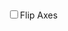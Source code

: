 <head>
  <meta charset="utf-8">
  <title>200 Meter Visualization</title>
  <script src="https://d3js.org/d3.v4.js"></script>
  <style>
  body {
    padding-top: 2vh;

  }
  svg {
    display:block;
    margin:auto;
  }
  p {
    font-family: serif;
    font-size: 20px;
    padding-left: 4vw;
    padding-right: 4vw;
  }
  div.tooltip {   
    position: absolute;         
    text-align: center;         
    width: 220px;                    
    height: 70px;                   
    padding: 2px;               
    font: 16px sans-serif;      
    background: white;    
    border: 30px;   
    stroke: black;     
    border-radius: 8px;         
    pointer-events: none;           
  }
  .x-axis-title {
    font-size: 20px;
    font-weight: bold;
  }
  .y-axis-title {
    font-size: 20px;
    font-weight: bold;

  }
  .axis {
    font: 20px sans-serif; 
  }

  label {
    font-weight: bold;
    font-size: 30px;
    float: left;
    margin-left: 3vw;
  }
  .chart-title{
    text-decoration: underline;
  }
</style>
</head>
<body>
  <label><input type="checkbox">Flip Axes</label>
  <script type="text/javascript">
    let path = "./clean200meterdata.csv";
    var margin = {top: 60, right: 130, bottom: 100, left: 90},
    width = 1000,
    height = 950;

    var canvas = d3.select("body")
    .append("svg")
    .attr("width", width)
    .attr("height", height);

    var tooltip = d3.select("body").append("div")   
    .attr("class", "tooltip")               
    .style("opacity", 0);
    canvas.append("text")
    .attr("class", "additional")
    .attr("x", width/2)
    .attr("y", height*.98)
    .text("")
    .attr("font-size", "18px")
    .attr("text-anchor", "middle")

    canvas.append("text")
    .attr("class", "chart-title")
    .attr("x", width/2)
    .attr("y", 25)
    .text("World's Best 200 Meter Runners Who Excelled Before Age 21")
    .attr("font-size", "35px")
    .attr("text-anchor", "middle");

    drawLegend();
    // Axis Titles. Code inspired by https://bl.ocks.org/d3noob/23e42c8f67210ac6c678db2cd07a747e
    canvas.append("text")             
    .attr("transform",
      "translate(" + (width/2) + " ," + 
      (height*.95) + ")")
    .attr("class", "x-axis-title")
    .style('text-anchor', 'middle')
    .text("Best Time Before Turning 21");
    canvas.append("text")
    .attr("transform", "rotate(-90)")
    .attr("y", width*.01)
    .attr("class", "y-axis-title")
    .attr("x",0 - (height / 2))
    .attr("dy", "1em")
    .style("text-anchor", "middle")
    .text("Post 21 Best");      

    d3.csv(path, function(data){
      data.forEach(function(d){
        d.Time = +d.Time;
        d.OldTime = +d.OldTime;
      });

      let fastestYoung = d3.min(data, function(d) { return d.Time});
      let slowestYoung = d3.max(data, function(d) { return d.Time});
      let fastestOld = d3.min(data, function(d) { return d.OldTime});
      let slowestOld = d3.max(data, function(d) { return d.OldTime});

      var x = d3.scaleLinear()
      .domain([fastestYoung,slowestYoung])
      .range([width-margin.right, margin.left]);
      var y = d3.scaleLinear()
      .domain([fastestOld, slowestOld])
      .range([margin.top, height-margin.bottom]);

      var xaxis = d3.axisBottom(x);
      canvas.append("g")
      .attr("transform", "translate("+ 0 +","+ (height-margin.bottom) +")")
      .attr("class", "axis")
      .call(xaxis);

      var yaxis = d3.axisLeft(y);
      canvas.append("g")
      .attr("transform", "translate("+ margin.left +","+ 0 +")")
      .attr("class", "axis")
      .call(yaxis);

      canvas.selectAll("circle")
      .data(data)
      .enter()
      .append("circle")
      .attr("class", "data")
      .attr("cx", function(d) {
        return (x(d.Time));
      })
      .attr("cy", function(d) {
        return (y(d.OldTime));
      })
      .attr("fill", function(d) {return (color(d))})
      .attr("r", 6)
      .on("mouseover", function (d) {drawToolTip(d)})
      .on("mouseout", function (d) {clearToolTip(d)});

      d3.selectAll("axis>.tick>text")
      .style("font-size","20px");

      d3.selectAll("input")
      .on("change", change);  

      var timeoutLength = setTimeout(function() {
        d3.select("input").property("checked", false).each(change);
      }, 500);

      function change() {
        clearTimeout(timeoutLength);

        canvas.selectAll("g.axis").remove();
        if (this.checked){
          // set up new scales (flipped)
          var newX = d3.scaleLinear()
          .domain([fastestOld, slowestOld])
          .range([width-margin.right, margin.left]);
          var newY = d3.scaleLinear()
          .domain([fastestYoung,slowestYoung])
          .range([margin.top, height-margin.bottom]);

          var newxaxis = d3.axisBottom(newX);
          canvas.append("g")
          .attr("transform", "translate("+ 0 +","+ (height-margin.bottom) +")")
          .attr("class", "axis")
          .call(newxaxis);
          var newyaxis = d3.axisLeft(newY);
          canvas.append("g")
          .attr("transform", "translate("+ margin.left +","+ 0 +")")
          .attr("class", "axis")
          .call(newyaxis);

          var transition = canvas.transition().duration(150),
          delay = function(d,i) { return i * 50; };

          transition.selectAll("circle.data")
          .delay(delay)
          .attr("cx", function(d) { return newX(d.OldTime); })
          .attr("cy", function(d) { return newY(d.Time); });

          canvas.select("text.x-axis-title")
          .text("Post 21 Best");
          canvas.select("text.y-axis-title")
          .text("Best Time Before Turning 21");

        }
        else {
          newX = x;
          newY = y;
          newxaxis = xaxis;
          newyaxis = yaxis;
          canvas.append("g")
          .attr("transform", "translate("+ 0 +","+ (height-margin.bottom) +")")
          .attr("class", "axis")
          .call(xaxis);

          canvas.append("g")
          .attr("transform", "translate("+ margin.left +","+ 0 +")")
          .attr("class", "axis")
          .call(yaxis);

          var transition = canvas.transition().duration(150),
          delay = function(d, i) { return i * 50; };

          transition.selectAll("circle.data")
          .delay(delay)
          .attr("cx", function(d) { return newX(d.Time); })
          .attr("cy", function(d) { return newY(d.OldTime); });

          canvas.select("text.x-axis-title")
          .text("Best Time Before Turning 21");
          canvas.select("text.y-axis-title")
          .text("Post 21 Best");
        }
      }

    })

function drawLegend() {
  canvas.append("text")
  .attr("class", "legend")
  .attr("x", width*.97)
  .attr("y", height*.7)
  .text("Legend")
  .attr("font-size", "18px")
  .attr("font-weight", "bold")
  .attr("text-anchor", "end");
  canvas.append("text")
  .attr("class", "legend")
  .attr("x", width*.97)
  .attr("y", height*.74)
  .text("Improved after 21")
  .attr("font-size", "18px")
  .attr("text-anchor", "end");
  canvas.append("text")
  .attr("class", "legend")
  .attr("x", width*.97)
  .attr("y", height*.76)
  .text("Peaked before 21")
  .attr("font-size", "18px")
  .attr("text-anchor", "end");
  canvas.append("text")
  .attr("class", "legend")
  .attr("x", width*.97)
  .attr("y", height*.78)
  .text("Only Appear Before 21")
  .attr("font-size", "18px")
  .attr("text-anchor", "end");
  canvas.append("text")
  .attr("class", "legend")
  .attr("x", width*.97)
  .attr("y", height*.80)
  .text("Usain Bolt")
  .attr("font-size", "18px")
  .attr("text-anchor", "end");
  canvas.append("text")
  .attr("class", "legend")
  .attr("x", width*.97)
  .attr("y", height*.82)
  .text("Clarence Munyai")
  .attr("font-size", "18px")
  .attr("text-anchor", "end");

  canvas.append("circle")
  .attr("class", "legend-dot")
  .attr("cx", width*.987)
  .attr("cy", height*.735)
  .attr("r", 6)
  .attr("fill", "blue");
    canvas.append("circle")
  .attr("class", "legend-dot")
  .attr("cx", width*.987)
  .attr("cy", height*.755)
  .attr("r", 6)
  .attr("fill", "black");
    canvas.append("circle")
  .attr("class", "legend-dot")
  .attr("cx", width*.987)
  .attr("cy", height*.775)
  .attr("r", 6)
  .attr("fill", "yellow");
    canvas.append("circle")
  .attr("class", "legend-dot")
  .attr("cx", width*.987)
  .attr("cy", height*.795)
  .attr("r", 6)
  .attr("fill", "green");
    canvas.append("circle")
  .attr("class", "legend-dot")
  .attr("cx", width*.987)
  .attr("cy", height*.815)
  .attr("r", 6)
  .attr("fill", "red");

  canvas.append("rect")
  .attr("width", width*.22)
  .attr("height", height*.145)
  .attr("x", width*.78)
  .attr("y",height*.681)
  .attr("fill", "none")
  .attr("stroke", "black")
  .attr("opacity", .8);
}

function color(d) {
  if (d.Athlete == " Clarence Munyai"){
    return "red";
  }
  else if (d.Athlete == " Usain Bolt") {
    return "green";
  }
  else if (d.OldName == "None") {
        // athlete only has performance before age 21
        return "yellow";
      }

      else if (d.OldTime < d.Time) {
        return "blue";
      }
      else {
        return "black";
      }
    }

    function drawToolTip(d) {
      var string = "";
      if (d.OldName == "None"){
        string = d.Athlete + " ran a " + d.Time + " on " + d.Date + ". To date, he never bettered this performance.";
      }
      else{
        string = d.Athlete + " ran a " + d.Time + " before turning 21. He later ran " + d.OldTime + ", number " + d.OldRank + " in history.";
      }

      tooltip.html(string)
      .style("left", (d3.event.pageX) + "px")     
      .style("top", (d3.event.pageY ) + "px")
      .style("opacity", .8)
      .style("border", "2px solid black");
      if (d.OldName != "None"){
        let addString = "Pre 21 Best: " + d.Time + ", " + d.Rank + " all time, in " + d.Location + " at " + d.AgeYears + " years of age. \n Later, at age " + d.OldAgeYears + ", ran " + d.OldTime + " in " + d.OldLocation + ".";
        canvas.select("text.additional")
        .text(addString);  
      }
      else {
        let addString = "Pre 21 Best: " + d.Time + ", " + d.Rank + " all time, in " + d.Location + " at " + d.AgeYears + " years of age.";
        canvas.select("text.additional")
        .text(addString);        
      }
    }
    function clearToolTip(d) {
      tooltip.style("opacity", 0);    
      canvas.select("text.additional")
      .text("");
    }

  </script>

</body>
